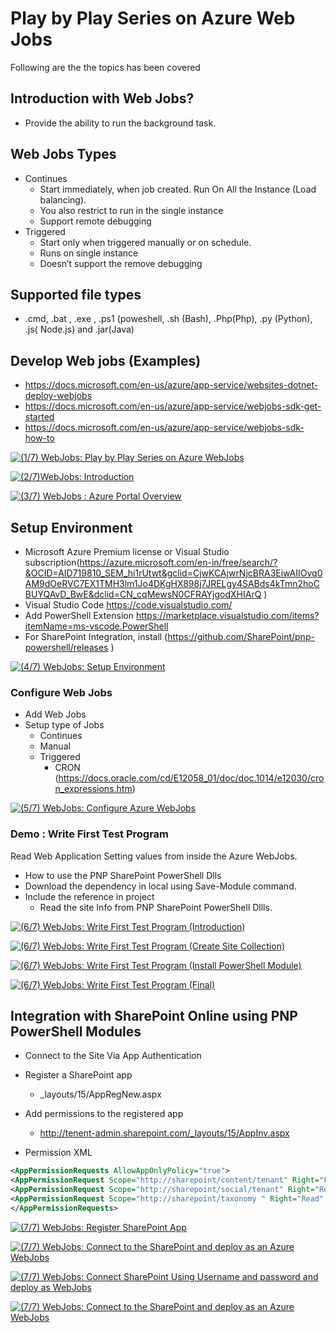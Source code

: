 # Play by Play Series on Azure Web Jobs

Following are the the topics has been covered

## Introduction with Web Jobs?

- Provide the ability to run the background task.

 ## Web Jobs Types
 - Continues
    - Start immediately, when job created. 
Run On All the Instance (Load balancing). 
    - You also restrict to run in the single instance
    - Support remote debugging 
- Triggered 
    - Start only when triggered manually or on schedule.
    - Runs on single instance
    - Doesn’t support the remove debugging 

## Supported file types
- .cmd, .bat , .exe , .ps1 (poweshell, .sh (Bash), .Php(Php), .py (Python), .js( Node.js) and .jar(Java)

## Develop Web jobs (Examples) 

- https://docs.microsoft.com/en-us/azure/app-service/websites-dotnet-deploy-webjobs
- https://docs.microsoft.com/en-us/azure/app-service/webjobs-sdk-get-started
- https://docs.microsoft.com/en-us/azure/app-service/webjobs-sdk-how-to


[![(1/7) WebJobs: Play by Play Series on Azure WebJobs](https://i.ytimg.com/vi_webp/3W8Fm0Fak4c/sddefault.webp)](https://www.youtube.com/embed/3W8Fm0Fak4c "(1/7) WebJobs: Play by Play Series on Azure WebJobs")

[![(2/7)WebJobs: Introduction](https://i.ytimg.com/vi_webp/Z0qwKOiAVJ4/sddefault.webp)](https://www.youtube.com/embed/Z0qwKOiAVJ4 "(2/7)WebJobs: Introduction")

[![(3/7) WebJobs : Azure Portal Overview](https://i.ytimg.com/vi_webp/Gc0wpESvXQU/sddefault.webp)](https://www.youtube.com/embed/Gc0wpESvXQU "(3/7) WebJobs : Azure Portal Overview")

## Setup Environment
- Microsoft Azure Premium license or Visual Studio subscription(https://azure.microsoft.com/en-in/free/search/?&OCID=AID719810_SEM_hi1rUtwt&gclid=CjwKCAjwrNjcBRA3EiwAIIOvq0AM9dOeRVC7EX1TMH3lm1Jo4DKgHX898j7JRELgy4SABds4kTmn2hoCBUYQAvD_BwE&dclid=CN_cqMewsN0CFRAYjgodXHIArQ )
- Visual Studio Code https://code.visualstudio.com/ 
- Add PowerShell Extension https://marketplace.visualstudio.com/items?itemName=ms-vscode.PowerShell 
- For SharePoint Integration, install (https://github.com/SharePoint/pnp-powershell/releases )


[![(4/7) WebJobs: Setup Environment](https://i.ytimg.com/vi_webp/L4vZ85aXVd0/sddefault.webp)](https://www.youtube.com/embed/L4vZ85aXVd0 "(4/7) WebJobs: Setup Environment")

### Configure Web Jobs

- Add Web Jobs
- Setup type of Jobs
    - Continues
    - Manual 
    - Triggered 
        - CRON (https://docs.oracle.com/cd/E12058_01/doc/doc.1014/e12030/cron_expressions.htm)

[![(5/7) WebJobs: Configure Azure WebJobs](https://i.ytimg.com/vi_webp/qAxO1Xe_HCw/sddefault.webp)](https://www.youtube.com/embed/qAxO1Xe_HCw "(5/7) WebJobs: Configure Azure WebJobs")

### Demo : Write First Test Program

Read Web Application Setting values from inside the Azure WebJobs.  

- How to use the PNP SharePoint PowerShell Dlls  
- Download the dependency in local using Save-Module command.
- Include the reference in project
    - Read the site Info from PNP SharePoint PowerShell Dllls.

[![(6/7) WebJobs: Write First Test Program (Introduction)](https://i.ytimg.com/vi_webp/YMqVRvlHGJo/sddefault.webp)](https://www.youtube.com/embed/YMqVRvlHGJo "(6/7) WebJobs: Write First Test Program (Introduction)")

 [![(6/7) WebJobs: Write First Test Program (Create Site Collection)](https://i.ytimg.com/vi_webp/IRD7aEIWpAE/sddefault.webp)](https://www.youtube.com/embed/IRD7aEIWpAE "(6/7) WebJobs: Write First Test Program (Create Site Collection)")

[![(6/7) WebJobs: Write First Test Program (Install PowerShell Module)](https://i.ytimg.com/vi_webp/-3MkAJ-Tevc/sddefault.webp)](https://www.youtube.com/embed/-3MkAJ-Tevc "(6/7) WebJobs: Write First Test Program (Install PowerShell Module)")

[![(6/7) WebJobs: Write First Test Program (Final)](https://i.ytimg.com/vi_webp/ogpeSMQAtIQ/sddefault.webp)](https://www.youtube.com/embed/ogpeSMQAtIQ "(6/7) WebJobs: Write First Test Program (Final)")

## Integration with SharePoint Online using PNP PowerShell Modules
- Connect to the Site Via App Authentication
- Register a SharePoint app
    - _layouts/15/AppRegNew.aspx
- Add permissions to the registered app
    - http://tenent-admin.sharepoint.com/_layouts/15/AppInv.aspx

- Permission XML
```xml
<AppPermissionRequests AllowAppOnlyPolicy="true">
<AppPermissionRequest Scope="http://sharepoint/content/tenant" Right="FullControl" />
<AppPermissionRequest Scope="http://sharepoint/social/tenant" Right="Read" />
<AppPermissionRequest Scope="http://sharepoint/taxonomy " Right="Read" />
</AppPermissionRequests>
```


[![(7/7) WebJobs:  Register SharePoint App](https://i.ytimg.com/vi_webp/boa84OOdu08/sddefault.webp)](https://i.ytimg.com/vi_webp/boa84OOdu08 "(7/7) WebJobs:  Register SharePoint App")

[![(7/7) WebJobs:  Connect to the SharePoint and deploy as an Azure WebJobs](https://i.ytimg.com/vi_webp/id7HUNfSQm8/sddefault.webp)](https://www.youtube.com/embed/id7HUNfSQm8 "(7/7) WebJobs:  Connect to the SharePoint and deploy as an Azure WebJobs")

[![(7/7) WebJobs: Connect SharePoint Using Username and password and deploy as WebJobs](https://i.ytimg.com/vi_webp/zHDWWqld-FM/sddefault.webp)](https://www.youtube.com/embed/zHDWWqld-FM "(7/7) WebJobs: Connect SharePoint Using Username and password and deploy as WebJobs")

[![(7/7) WebJobs:  Connect to the SharePoint and deploy as an Azure WebJobs](https://i.ytimg.com/vi_webp/ITT-f_jfRB0/sddefault.webp)](https://www.youtube.com/embed/ITT-f_jfRB0 "(7/7) WebJobs: SharepointPnPPowershellOnline Module Integration with WebJobs (Introduction)")
